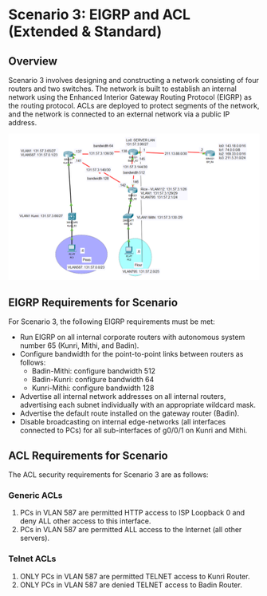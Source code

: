 # Scenario 3: EIGRP and ACL (Extended & Standard)

## Overview

Scenario 3 involves designing and constructing a network consisting of four routers and two switches. The network is built to establish an internal network using the Enhanced Interior Gateway Routing Protocol (EIGRP) as the routing protocol. ACLs are deployed to protect segments of the network, and the network is connected to an external network via a public IP address.

![Network Topology](image.png)

## EIGRP Requirements for Scenario

For Scenario 3, the following EIGRP requirements must be met:
- Run EIGRP on all internal corporate routers with autonomous system number 65 (Kunri, Mithi, and Badin).
- Configure bandwidth for the point-to-point links between routers as follows:
    - Badin-Mithi: configure bandwidth 512
    - Badin-Kunri: configure bandwidth 64
    - Kunri-Mithi: configure bandwidth 128
- Advertise all internal network addresses on all internal routers, advertising each subnet individually with an appropriate wildcard mask.
- Advertise the default route installed on the gateway router (Badin).
- Disable broadcasting on internal edge-networks (all interfaces connected to PCs) for all sub-interfaces of g0/0/1 on Kunri and Mithi.

## ACL Requirements for Scenario

The ACL security requirements for Scenario 3 are as follows:

### Generic ACLs
1. PCs in VLAN 587 are permitted HTTP access to ISP Loopback 0 and deny ALL other access to this interface.
2. PCs in VLAN 587 are permitted ALL access to the Internet (all other servers).

### Telnet ACLs
1. ONLY PCs in VLAN 587 are permitted TELNET access to Kunri Router.
2. ONLY PCs in VLAN 587 are denied TELNET access to Badin Router.
